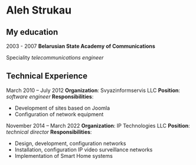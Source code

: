 Aleh Strukau
============

My education
------------

2003 - 2007
**Belarusian State Academy of Communications**

Speciality
*telecommunications engineer*

Technical Experience
--------------------

March 2010 – July 2012
**Organization**: Svyazinformservis LLC
**Position**: *software engineer*
**Responsibilities**:
* Development of sites based on Joomla
* Configuration of network equipment

November 2014 – March 2022
**Organization**: IP Technologies LLC
**Position**: *technical director*
**Responsibilities**:
* Design, development, configuration networks
* Installation, configuration IP video surveillance networks
* Implementation of Smart Home systems


